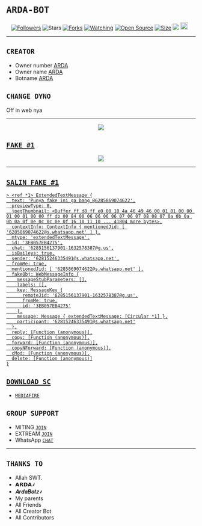 # ```ARDA-BOT```
<p align="center">
<a href="https://github.com/ArdaStore?tab=followers"><img title="Followers" src="https://img.shields.io/github/followers/zeeoneofc?color=red&style=flat-square"></a>
<a https://github.com/ArdaStore/stargazers/"><img title="Stars" src="https://img.shields.io/github/stars/zeeoneofc/Alphab0t11?color=blue&style=flat-square"></a>
<a href="https://github.com/ArdaStore/network/members"><img title="Forks" src="https://img.shields.io/github/forks/zeeoneofc/Alphab0t11?color=red&style=flat-square"></a>
<a href="https://github.com/zeeoneofc/Alphab0t11/watchers"><img title="Watching" src="https://img.shields.io/github/watchers/zeeoneofc/Alphab0t11?label=Watchers&color=blue&style=flat-square"></a>
<a href="https://github.com/zeeoneofc/Alphab0t11"><img title="Open Source" src="https://badges.frapsoft.com/os/v2/open-source.svg?v=103"></a>
<a href="https://github.com/zeeoneofc/Alphab0t11/"><img title="Size" src="https://img.shields.io/github/repo-size/zeeoneofc/Alphab0t11?style=flat-square&color=green"></a>
<a href="https://hits.seeyoufarm.com"><img src="https://hits.seeyoufarm.com/api/count/incr/badge.svg?url=https%3A%2F%2Fgithub.com%2Fzeeoneofc%2FAlphab0t11&count_bg=%2379C83D&title_bg=%23555555&icon=probot.svg&icon_color=%2300FF6D&title=hits&edge_flat=false"/></a>
<a href="https://github.com/zeeoneofc/Alphab0t10/graphs/commit-activity"><img height="20" src="https://img.shields.io/badge/Maintained%3F-yes-green.svg"></a>&nbsp;&nbsp;
</p>
<p align='center'>
    </p>

-------



## `CREATOR`

- Owner number [ARDA](http://bit.ly/ArdaStore)
- Owner name [ARDA](http://bit.ly/ArdaStore)
- Botname [ARDA](http://bit.ly/ArdaStore)

## `CHANGE DYNO`

Off in web nya

----------

<p align="center">
  <a href="https://youtu.be/1O29YP2ZQn4"><img src="https://a.top4top.io/p_20888ybra1.jpg" />
</p>

## ```FAKE #1```
<p align="center">
  <a href="https://bit.ly/ardaBotz"><img src="https://g.top4top.io/p_2201pyfqk0.jpg" />
</p>

----------

## `SALIN FAKE #1`

```
> <ref *1> ExtendedTextMessage {
  text: 'Punya fake ini ga bang @6285869074622',
  previewType: 0,
  jpegThumbnail: <Buffer ff d8 ff e0 00 10 4a 46 49 46 00 01 01 00 00 01 00 01 00 00 ff db 00 84 00 06 06 06 06 07 06 07 08 08 07 0a 0b 0a 0b 0a 0f 0e 0c 0c 0e 0f 16 10 11 10 ... 41804 more bytes>,
  contextInfo: ContextInfo { mentionedJid: [ '6285869074622@s.whatsapp.net' ] },
  mtype: 'extendedTextMessage',
  id: '3EB057EB4275',
  chat: '6285156137901-1632578387@g.us',
  isBaileys: true,
  sender: '62815246335491@s.whatsapp.net',
  fromMe: true,
  mentionedJid: [ '6285869074622@s.whatsapp.net' ],
  fakeObj: WebMessageInfo {
    messageStubParameters: [],
    labels: [],
    key: MessageKey {
      remoteJid: '6285156137901-1632578387@g.us',
      fromMe: true,
      id: '3EB057EB4275'
    },
    message: Message { extendedTextMessage: [Circular *1] },
    participant: '62815246335491@s.whatsapp.net'
  },
  reply: [Function (anonymous)],
  copy: [Function (anonymous)],
  forward: [Function (anonymous)],
  copyNForward: [Function (anonymous)],
  cMod: [Function (anonymous)],
  delete: [Function (anonymous)]
}
```





## ```DOWNLOAD SC```
- [`MEDIAFIRE`](https://github.com/ArdaStore)

## ```GROUP SUPPORT```
- MITING   [`JOIN`](https://chat.whatsapp.com/IPLDwbJCizZI6R2lsjxPzl)
- EXTREAM  [`JOIN`](http://bit.ly/ArdaStore)
- WhatsApp [`CHAT`](http://bit.ly/ArdaStore)


----------


## `THANKS TO`

- Allah SWT.
- 𝗔𝗥𝗗𝗔⸙
- 𝑨𝒓𝒅𝒂𝑩𝒐𝒕𝒛⸙
- My parents
- All Friends
- All Creator Bot
- All Contributors
